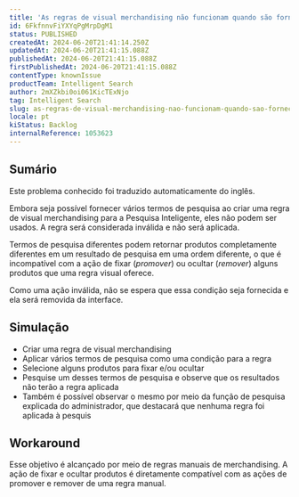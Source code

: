 ```yaml
---
title: 'As regras de visual merchandising não funcionam quando são fornecidos vários termos de pesquisa'
id: 6FkfnnvFiYXYqPgMrpDgM1
status: PUBLISHED
createdAt: 2024-06-20T21:41:14.250Z
updatedAt: 2024-06-20T21:41:15.088Z
publishedAt: 2024-06-20T21:41:15.088Z
firstPublishedAt: 2024-06-20T21:41:15.088Z
contentType: knownIssue
productTeam: Intelligent Search
author: 2mXZkbi0oi061KicTExNjo
tag: Intelligent Search
slug: as-regras-de-visual-merchandising-nao-funcionam-quando-sao-fornecidos-varios-termos-de-pesquisa
locale: pt
kiStatus: Backlog
internalReference: 1053623
---
```


## Sumário

<div class="alert alert-info">
  <p>Este problema conhecido foi traduzido automaticamente do inglês.</p>
</div>


Embora seja possível fornecer vários termos de pesquisa ao criar uma regra de visual merchandising para a Pesquisa Inteligente, eles não podem ser usados. A regra será considerada inválida e não será aplicada.

Termos de pesquisa diferentes podem retornar produtos completamente diferentes em um resultado de pesquisa em uma ordem diferente, o que é incompatível com a ação de fixar (_promover_) ou ocultar (_remover_) alguns produtos que uma regra visual oferece.

Como uma ação inválida, não se espera que essa condição seja fornecida e ela será removida da interface.

## Simulação



- Criar uma regra de visual merchandising
- Aplicar vários termos de pesquisa como uma condição para a regra
- Selecione alguns produtos para fixar e/ou ocultar
- Pesquise um desses termos de pesquisa e observe que os resultados não terão a regra aplicada
- Também é possível observar o mesmo por meio da função de pesquisa explicada do administrador, que destacará que nenhuma regra foi aplicada à pesquis

## Workaround


Esse objetivo é alcançado por meio de regras manuais de merchandising. A ação de fixar e ocultar produtos é diretamente compatível com as ações de promover e remover de uma regra manual.




